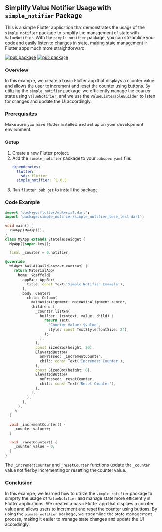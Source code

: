 ## Simplify Value Notifier Usage with `simple_notifier` Package

This is a simple Flutter application that demonstrates the usage of the `simple_notifier` package to simplify the management of state with `ValueNotifier`. With the `simple_notifier` package, you can streamline your code and easily listen to changes in state, making state management in Flutter apps much more straightforward.

[![pub package](https://img.shields.io/pub/v/simple_notifier.svg)](https://pub.dev/packages/simple_notifier)
[![pub package](https://img.shields.io/twitter/follow/kakzaki_id.svg?colorA=1da1f2&colorB=&label=Follow%20on%20Twitter)](https://twitter.com/kakzaki_id)

### Overview

In this example, we create a basic Flutter app that displays a counter value and allows the user to increment and reset the counter using buttons. By utilizing the `simple_notifier` package, we efficiently manage the counter state using `ValueNotifier`, and we use the `ValueListenableBuilder` to listen for changes and update the UI accordingly.

### Prerequisites

Make sure you have Flutter installed and set up on your development environment.

### Setup

1. Create a new Flutter project.
2. Add the `simple_notifier` package to your `pubspec.yaml` file:
   ```yaml
   dependencies:
     flutter:
       sdk: flutter
     simple_notifier: ^1.0.0
   ```
3. Run `flutter pub get` to install the package.

### Code Example


```dart
import 'package:flutter/material.dart';
import 'package:simple_notifier/simple_notifier_base_test.dart';

void main() {
  runApp(MyApp());
}
class MyApp extends StatelessWidget {
  MyApp({super.key});

  final _counter = 0.notifier;
  
@override
  Widget build(BuildContext context) {
    return MaterialApp(
      home: Scaffold(
        appBar: AppBar(
          title: const Text('Simple Notifier Example'),
        ),
        body: Center(
          child: Column(
            mainAxisAlignment: MainAxisAlignment.center,
            children: [
              _counter.listen(
                builder: (context, value, child) {
                  return Text(
                    'Counter Value: $value',
                    style: const TextStyle(fontSize: 24),
                  );
                },
              ),
              const SizedBox(height: 20),
              ElevatedButton(
                onPressed: _incrementCounter,
                child: const Text('Increment Counter'),
              ),
              const SizedBox(height: 8),
              ElevatedButton(
                onPressed: _resetCounter,
                child: const Text('Reset Counter'),
              ),
            ],
          ),
        ),
      ),
    );
  }
  
  void _incrementCounter() {
    _counter.value++;
  }

  void _resetCounter() {
    _counter.value = 0;
  }
}
```

The `_incrementCounter` and `_resetCounter` functions update the `_counter` value notifier by incrementing or resetting the counter value.

### Conclusion

In this example, we learned how to utilize the `simple_notifier` package to simplify the usage of `ValueNotifier` and manage state more efficiently in Flutter applications. We created a basic Flutter app that displays a counter value and allows users to increment and reset the counter using buttons. By using the `simple_notifier` package, we streamline the state management process, making it easier to manage state changes and update the UI accordingly.